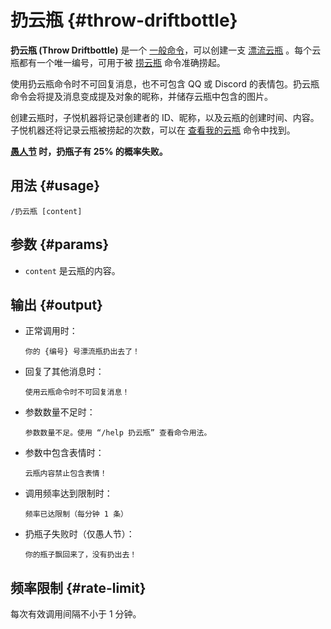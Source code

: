 # 扔云瓶 {#throw-driftbottle}

**扔云瓶 (Throw Driftbottle)** 是一个 [一般命令](/general/)，可以创建一支 [漂流云瓶](/general/driftbottle/) 。每个云瓶都有一个唯一编号，可用于被 [捞云瓶](/general/driftbottle/pick.md) 命令准确捞起。

使用扔云瓶命令时不可回复消息，也不可包含 QQ 或 Discord 的表情包。扔云瓶命令会将提及消息变成提及对象的昵称，并储存云瓶中包含的图片。

创建云瓶时，子悦机器将记录创建者的 ID、昵称，以及云瓶的创建时间、内容。子悦机器还将记录云瓶被捞起的次数，可以在 [查看我的云瓶](/general/driftbottle/list.md) 命令中找到。

**[愚人节](/timeline/#april) 时，扔瓶子有 25% 的概率失败。**

## 用法 {#usage}

```
/扔云瓶 [content]
```

## 参数 {#params}

* `content` 是云瓶的内容。

## 输出 {#output}

* 正常调用时：

  ```
  你的 {编号} 号漂流瓶扔出去了！
  ```

* 回复了其他消息时：

  ```
  使用云瓶命令时不可回复消息！
  ```

* 参数数量不足时：

  ```
  参数数量不足。使用 “/help 扔云瓶” 查看命令用法。
  ```

* 参数中包含表情时：

  ```
  云瓶内容禁止包含表情！
  ```

* 调用频率达到限制时：

  ```
  频率已达限制（每分钟 1 条）
  ```

* 扔瓶子失败时（仅愚人节）：

  ```
  你的瓶子飘回来了，没有扔出去！
  ```

## 频率限制 {#rate-limit}

每次有效调用间隔不小于 1 分钟。